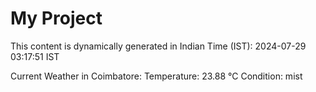 # My Project

This content is dynamically generated in Indian Time (IST): 2024-07-29 03:17:51 IST


Current Weather in Coimbatore:
Temperature: 23.88 °C
Condition: mist
